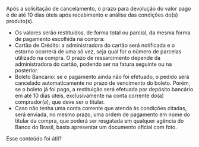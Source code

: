 Após a solicitação de cancelamento, o prazo para devolução do valor pago é de até 10 dias úteis após recebimento e análise das condições do(s) produto(s).

- Os valores serão restituídos, de forma total ou parcial, da mesma forma de pagamento escolhida na compra:
- Cartão de Crédito: a administradora do cartão será notificada e o estorno ocorrerá de uma só vez, seja qual for o número de parcelas utilizado na compra. O prazo de ressarcimento depende da administradora do cartão, podendo ser na fatura seguinte ou na posterior.
- Boleto Bancário: se o pagamento ainda não foi efetuado, o pedido será cancelado automaticamente no prazo de vencimento do boleto. Porém, se o boleto já foi pago, a restituição será efetuada por depósito bancário em até 10 dias úteis, exclusivamente na conta corrente do(a) comprador(a), que deve ser o titular.
- Caso não tenha uma conta corrente que atenda às condições citadas, será enviada, no mesmo prazo, uma ordem de pagamento em nome do titular da compra, que poderá ser resgatada em qualquer agência do Banco do Brasil, basta apresentar um documento oficial com foto.

Esse conteúdo foi útil?